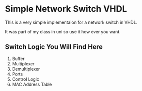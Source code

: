 # Simple Network Switch VHDL

This is a very simple implementaion for a network switch in VHDL. 

It was part of my class in uni so use it how ever you want.

## Switch Logic You Will Find Here

1. Buffer
2. Multiplexer
3. Demultiplexer
4. Ports
5. Control Logic
6. MAC Address Table
